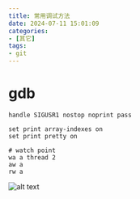 ```yaml
---
title: 常用调试方法
date: 2024-07-11 15:01:09
categories:
- [其它]
tags:
- git
---
```


# gdb
```shell
handle SIGUSR1 nostop noprint pass

set print array-indexes on
set print pretty on

# watch point
wa a thread 2
aw a
rw a
```

![alt text](../../medias/images_0/gdb_image.png)